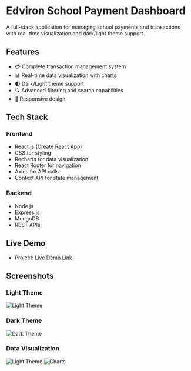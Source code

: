 # Edviron School Payment Dashboard

A full-stack application for managing school payments and transactions with real-time visualization and dark/light theme support.



## Features

- 💳 Complete transaction management system
- 📊 Real-time data visualization with charts
- 🌓 Dark/Light theme support
- 🔍 Advanced filtering and search capabilities
- 📱 Responsive design


## Tech Stack

### Frontend
- React.js (Create React App)
- CSS for styling
- Recharts for data visualization
- React Router for navigation
- Axios for API calls
- Context API for state management

### Backend
- Node.js
- Express.js
- MongoDB
- REST APIs

## Live Demo

- Project: [Live Demo Link](https://edvirondashboard.vercel.app/)


## Screenshots

### Light Theme
![Light Theme](https://res.cloudinary.com/dtpjzzexl/image/upload/v1736626992/Screenshot_20_yy9a18.png)


### Dark Theme
![Dark Theme](https://res.cloudinary.com/dtpjzzexl/image/upload/v1736627106/Screenshot_22_gw4zvi.png)

### Data Visualization
![Light Theme](https://res.cloudinary.com/dtpjzzexl/image/upload/v1736627070/Screenshot_21_hikl3s.png)
![Charts](https://res.cloudinary.com/dtpjzzexl/image/upload/v1736627167/Screenshot_23_csyimw.png)

